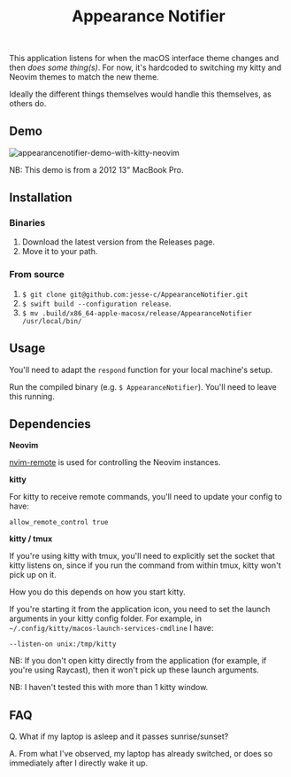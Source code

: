 <div align='center'>
  <h1>Appearance Notifier</h1><br>
</div>

This application listens for when the macOS interface theme changes and then _does some thing(s)_. For now, it's hardcoded to switching my kitty and Neovim themes to match the new theme.

Ideally the different things themselves would handle this themselves, as others do.

## Demo

![appearancenotifier-demo-with-kitty-neovim](https://user-images.githubusercontent.com/1405676/121757359-d2b42700-cb0c-11eb-8db1-47d91aa5196c.gif)

NB: This demo is from a 2012 13" MacBook Pro.

## Installation

### Binaries

1. Download the latest version from the Releases page.
2. Move it to your path.

### From source

1. `$ git clone git@github.com:jesse-c/AppearanceNotifier.git`
2. `$ swift build --configuration release`.
3. `$ mv .build/x86_64-apple-macosx/release/AppearanceNotifier /usr/local/bin/`

## Usage

You'll need to adapt the `respond` function for your local machine's setup.

Run the compiled binary (e.g. `$ AppearanceNotifier`). You'll need to leave this running.

## Dependencies

**Neovim**

[nvim-remote](https://github.com/mhinz/neovim-remote) is used for controlling the Neovim instances.

**kitty**

For kitty to receive remote commands, you'll need to update your config to have:

```
allow_remote_control true
```

**kitty / tmux**

If you're using kitty with tmux, you'll need to explicitly set the socket that kitty listens on, since if you run the command from within tmux, kitty won't pick up on it.

How you do this depends on how you start kitty.

If you're starting it from the application icon, you need to set the launch arguments in your kitty config folder. For example, in `~/.config/kitty/macos-launch-services-cmdline` I have:

```
--listen-on unix:/tmp/kitty
```

NB: If you don't open kitty directly from the application (for example, if you're using Raycast), then it won't pick up these launch arguments.

NB: I haven't tested this with more than 1 kitty window.

## FAQ

Q. What if my laptop is asleep and it passes sunrise/sunset?

A. From what I've observed, my laptop has already switched, or does so immediately after I directly wake it up.
